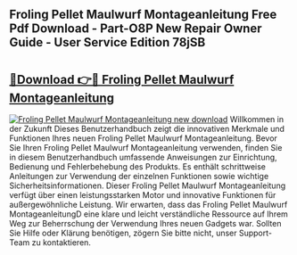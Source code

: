 ## Froling Pellet Maulwurf Montageanleitung Free Pdf Download - Part-O8P New Repair Owner Guide - User Service Edition 78jSB

# <h2><a href="http://df7l1gi.blite.top/?on=Froling+Pellet+Maulwurf+Montageanleitung">🔗Download 👉🔴 Froling Pellet Maulwurf Montageanleitung</a></h2>

[![Froling Pellet Maulwurf Montageanleitung new download](https://i.imgur.com/lujVjoI.png)](http://df7l1gi.blite.top/?on=Froling+Pellet+Maulwurf+Montageanleitung)
Willkommen in der Zukunft Dieses Benutzerhandbuch zeigt die innovativen Merkmale und Funktionen Ihres neuen Froling Pellet Maulwurf Montageanleitung. Bevor Sie Ihren Froling Pellet Maulwurf Montageanleitung verwenden, finden Sie in diesem Benutzerhandbuch umfassende Anweisungen zur Einrichtung, Bedienung und Fehlerbehebung des Produkts. Es enthält schrittweise Anleitungen zur Verwendung der einzelnen Funktionen sowie wichtige Sicherheitsinformationen. Dieser Froling Pellet Maulwurf Montageanleitung verfügt über einen leistungsstarken Motor und innovative Funktionen für außergewöhnliche Leistung. Wir erwarten, dass das Froling Pellet Maulwurf MontageanleitungD eine klare und leicht verständliche Ressource auf Ihrem Weg zur Beherrschung der Verwendung Ihres neuen Gadgets war. Sollten Sie Hilfe oder Klärung benötigen, zögern Sie bitte nicht, unser Support-Team zu kontaktieren.
